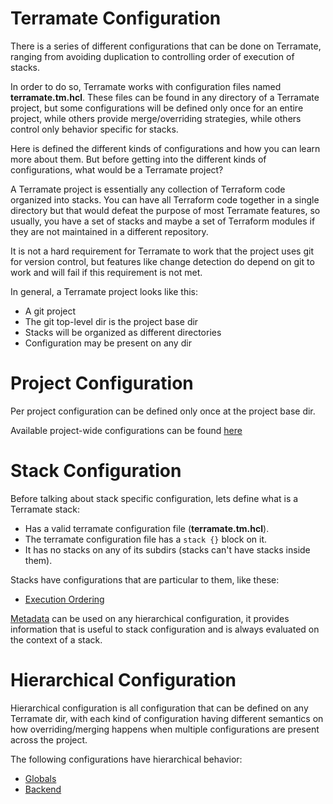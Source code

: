 # Terramate Configuration

There is a series of different configurations that can be done
on Terramate, ranging from avoiding duplication to controlling
order of execution of stacks.

In order to do so, Terramate works with configuration files named
**terramate.tm.hcl**. These files can be found in any directory
of a Terramate project, but some configurations will be defined
only once for an entire project, while others provide merge/overriding
strategies, while others control only behavior specific for
stacks.

Here is defined the different kinds of configurations and
how you can learn more about them. But before getting into the different
kinds of configurations, what would be a Terramate project?

A Terramate project is essentially any collection of Terraform code
organized into stacks. You can have all Terraform code together in a single
directory but that would defeat the purpose of most Terramate features, so
usually, you have a set of stacks and maybe a set of Terraform modules if they
are not maintained in a different repository.

It is not a hard requirement for Terramate to work that the project uses git 
for version control, but features like change detection do depend on git to
work and will fail if this requirement is not met.

In general, a Terramate project looks like this:

* A git project
* The git top-level dir is the project base dir
* Stacks will be organized as different directories
* Configuration may be present on any dir

# Project Configuration

Per project configuration can be defined only once at the project base dir.

Available project-wide configurations can be found [here](project-config.md)

# Stack Configuration

Before talking about stack specific configuration, lets define what is a
Terramate stack:

* Has a valid terramate configuration file (**terramate.tm.hcl**).
* The terramate configuration file has a `stack {}` block on it.
* It has no stacks on any of its subdirs (stacks can't have stacks inside them).

Stacks have configurations that are particular to them, like these:

* [Execution Ordering](execution-order.md)

[Metadata](metadata.md) can be used on any hierarchical configuration,
it provides information that is useful to stack configuration and is
always evaluated on the context of a stack.

# Hierarchical Configuration

Hierarchical configuration is all configuration that can be defined on
any Terramate dir, with each kind of configuration having different semantics
on how overriding/merging happens when multiple configurations are
present across the project.

The following configurations have hierarchical behavior:

* [Globals](globals.md)
* [Backend](backend-config.md)
